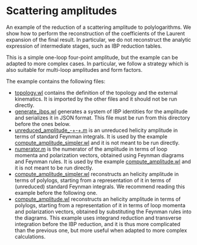 Scattering amplitudes
=====================

An example of the reduction of a scattering amplitude to
polylogarithms.  We show how to perform the reconstruction of the
coefficients of the Laurent expansion of the final result.  In
particular, we do not reconstruct the analytic expression of
intermediate stages, such as IBP reduction tables.

This is a simple one-loop four-point amplitude, but the example can be
adapted to more complex cases.  In particular, we follow a strategy
which is also suitable for multi-loop amplitudes and form factors.

The example contains the following files:

- [topology.wl](topology.wl) contains the definition of the topology
  and the external kinematics.  It is imported by the other files and
  it should not be run directly.
- [generate_ibps.wl](generate_ibps.wl]) generates a system of IBP
  identities for the amplitude and serializes it in JSON format.  This
  file must be run from this directory before the ones below.
- [unreduced_amplitude_-+-+.m](unreduced_amplitude_-+-+.m) is an
  unreduced helicity amplitude in terms of standard Feynman integrals.
  It is used by the example
  [compute_amplitude_simpler.wl](compute_amplitude_simpler.wl) and it
  is not meant to be run directly.
- [numerator.m](numerator.m) is the numerator of the amplitude in
  terms of loop momenta and polarization vectors, obtained using
  Feynman diagrams and Feynman rules.  It is used by the example
  [compute_amplitude.wl](compute_amplitude.wl) and it is not meant to
  be run directly.
- [compute_amplitude_simpler.wl](compute_amplitude_simpler.wl)
  reconstructs an helicity amplitude in terms of polylogs, starting
  from a representation of it in terms of (unreduced) standard Feynman
  integrals.  We recommend reading this example before the following
  one.
- [compute_amplitude.wl](compute_amplitude.wl) reconstructs an
  helicity amplitude in terms of polylogs, starting from a
  representation of it in terms of loop momenta and polarization
  vectors, obtained by substituting the Feynman rules into the
  diagrams.  This example uses integrand reduction and transverse
  integration before the IBP reduction, and it is thus more
  complicated than the previous one, but more useful when adapted to
  more complex calculations.

